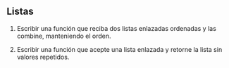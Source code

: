 ## Listas

1. Escribir una función que reciba dos listas enlazadas ordenadas y las combine, manteniendo el orden.

2. Escribir una función que acepte una lista enlazada y retorne la lista sin valores repetidos.